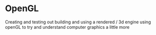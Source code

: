 # OpenGL
Creating and testing out building and using a rendered / 3d engine using openGL to try and understand computer graphics a little more
